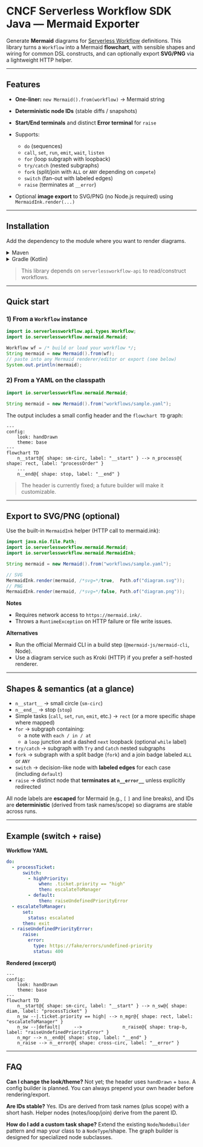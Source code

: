 # CNCF Serverless Workflow SDK Java — Mermaid Exporter

Generate **Mermaid** diagrams for [Serverless Workflow](https://serverlessworkflow.io/) definitions.
This library turns a `Workflow` into a Mermaid **flowchart**, with sensible shapes and wiring for common DSL constructs, and can optionally export **SVG/PNG** via a lightweight HTTP helper.

---

## Features

* **One-liner:** `new Mermaid().from(workflow)` → Mermaid string
* **Deterministic node IDs** (stable diffs / snapshots)
* **Start/End terminals** and distinct **Error terminal** for `raise`
* Supports:

    * `do` (sequences)
    * `call`, `set`, `run`, `emit`, `wait`, `listen`
    * `for` (loop subgraph with loopback)
    * `try/catch` (nested subgraphs)
    * `fork` (split/join with `ALL` or `ANY` depending on `compete`)
    * `switch` (fan-out with labeled edges)
    * `raise` (terminates at `__error`)
* Optional **image export** to SVG/PNG (no Node.js required) using `MermaidInk.render(...)`

---

## Installation

Add the dependency to the module where you want to render diagrams.

<details>
<summary>Maven</summary>

```xml
<dependency>
  <groupId>io.serverlessworkflow</groupId>
  <artifactId>serverlessworkflow-mermaid</artifactId>
  <version>YOUR_VERSION</version>
</dependency>
```

</details>

<details>
<summary>Gradle (Kotlin)</summary>

```kotlin
implementation("io.serverlessworkflow:serverlessworkflow-mermaid:YOUR_VERSION")
```

</details>

> This library depends on `serverlessworkflow-api` to read/construct workflows.

---

## Quick start

### 1) From a `Workflow` instance

```java
import io.serverlessworkflow.api.types.Workflow;
import io.serverlessworkflow.mermaid.Mermaid;

Workflow wf = /* build or load your workflow */;
String mermaid = new Mermaid().from(wf);
// paste into any Mermaid renderer/editor or export (see below)
System.out.println(mermaid);
```

### 2) From a YAML on the classpath

```java
import io.serverlessworkflow.mermaid.Mermaid;

String mermaid = new Mermaid().from("workflows/sample.yaml");
```

The output includes a small config header and the `flowchart TD` graph:

```mermaid
---
config:
    look: handDrawn
    theme: base
---
flowchart TD
    n__start@{ shape: sm-circ, label: "__start" } --> n_process@{ shape: rect, label: "processOrder" }
    ...
    n__end@{ shape: stop, label: "__end" }
```

> The header is currently fixed; a future builder will make it customizable.

---

## Export to SVG/PNG (optional)

Use the built-in `MermaidInk` helper (HTTP call to mermaid.ink):

```java
import java.nio.file.Path;
import io.serverlessworkflow.mermaid.Mermaid;
import io.serverlessworkflow.mermaid.MermaidInk;

String mermaid = new Mermaid().from("workflows/sample.yaml");

// SVG
MermaidInk.render(mermaid, /*svg=*/true,  Path.of("diagram.svg"));
// PNG
MermaidInk.render(mermaid, /*svg=*/false, Path.of("diagram.png"));
```

**Notes**

* Requires network access to `https://mermaid.ink/`.
* Throws a `RuntimeException` on HTTP failure or file write issues.

**Alternatives**

* Run the official Mermaid CLI in a build step (`@mermaid-js/mermaid-cli`, Node).
* Use a diagram service such as Kroki (HTTP) if you prefer a self-hosted renderer.

---

## Shapes & semantics (at a glance)

* `n__start__` → small circle (`sm-circ`)
* `n__end__` → stop (`stop`)
* Simple tasks (`call`, `set`, `run`, `emit`, etc.) → `rect` (or a more specific shape where mapped)
* `for` → subgraph containing:
    * a note with `each / in / at`
    * a `loop` junction and a dashed `next` loopback (optional `while` label)
* `try/catch` → subgraph with `Try` and `Catch` nested subgraphs
* `fork` → subgraph with a split badge (`fork`) and a join badge labeled `ALL` or `ANY`
* `switch` → decision-like node with **labeled edges** for each case (including `default`)
* `raise` → distinct node that **terminates at `n__error__`** unless explicitly redirected

All node labels are **escaped** for Mermaid (e.g., `[` `]` and line breaks), and IDs are **deterministic** (derived from task names/scope) so diagrams are stable across runs.

---

## Example (switch + raise)

**Workflow YAML**

```yaml
do:
  - processTicket:
      switch:
        - highPriority:
            when: .ticket.priority == "high"
            then: escalateToManager
        - default:
            then: raiseUndefinedPriorityError
  - escalateToManager:
      set:
        status: escalated
      then: exit
  - raiseUndefinedPriorityError:
      raise:
        error:
          type: https://fake/errors/undefined-priority
          status: 400
```

**Rendered (excerpt)**

```mermaid
---
config:
    look: handDrawn
    theme: base
---
flowchart TD
    n__start@{ shape: sm-circ, label: "__start" } --> n_sw@{ shape: diam, label: "processTicket" }
    n_sw --|.ticket.priority == high| --> n_mgr@{ shape: rect, label: "escalateToManager" }
    n_sw --|default|     -->               n_raise@{ shape: trap-b, label: "raiseUndefinedPriorityError" }
    n_mgr --> n__end@{ shape: stop, label: "__end" }
    n_raise --> n__error@{ shape: cross-circ, label: "__error" }
```

---

## FAQ

**Can I change the look/theme?**
Not yet; the header uses `handDrawn` + `base`. A config builder is planned. You can always prepend your own header before rendering/export.

**Are IDs stable?**
Yes. IDs are derived from task names (plus scope) with a short hash. Helper nodes (notes/loop/join) derive from the parent ID.

**How do I add a custom task shape?**
Extend the existing `Node`/`NodeBuilder` pattern and map your class to a `NodeType`/shape. The graph builder is designed for specialized node subclasses.
